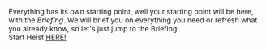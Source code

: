 Everything has its own starting point, well your starting point will be here, with the *Briefing*. We will brief you on everything you need or refresh what you already know, so let's just jump to the Briefing! 
&nbsp;  
Start Heist [HERE!](http://127.0.0.1:30001)